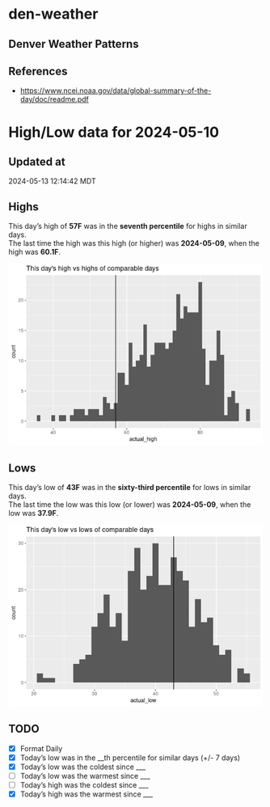 

# den-weather

## Denver Weather Patterns

## References

- <https://www.ncei.noaa.gov/data/global-summary-of-the-day/doc/readme.pdf>

# High/Low data for 2024-05-10

## Updated at

2024-05-13 12:14:42 MDT

## Highs

This day’s high of **57F** was in the **seventh percentile** for highs
in similar days.  
The last time the high was this high (or higher) was **2024-05-09**,
when the high was **60.1F**.

![](readme_files/figure-commonmark/unnamed-chunk-4-1.png)

## Lows

This day’s low of **43F** was in the **sixty-third percentile** for lows
in similar days.  
The last time the low was this low (or lower) was **2024-05-09**, when
the low was **37.9F**.

![](readme_files/figure-commonmark/unnamed-chunk-6-1.png)

## TODO

- [x] Format Daily
- [x] Today’s low was in the \_\_th percentile for similar days (+/- 7
  days)
- [x] Today’s low was the coldest since \_\_\_
- [ ] Today’s low was the warmest since \_\_\_
- [ ] Today’s high was the coldest since \_\_\_
- [x] Today’s high was the warmest since \_\_\_
